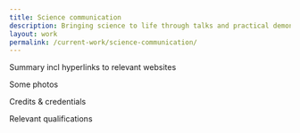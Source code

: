 ```yaml
---
title: Science communication
description: Bringing science to life through talks and practical demonstrations for adults and children
layout: work
permalink: /current-work/science-communication/
---
```


Summary incl hyperlinks to relevant websites

Some photos

Credits & credentials

Relevant qualifications
